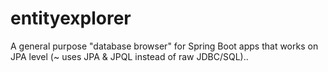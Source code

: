 # entityexplorer
A general purpose "database browser" for Spring Boot apps that works on JPA level (~ uses JPA &amp; JPQL instead of raw JDBC/SQL)..
